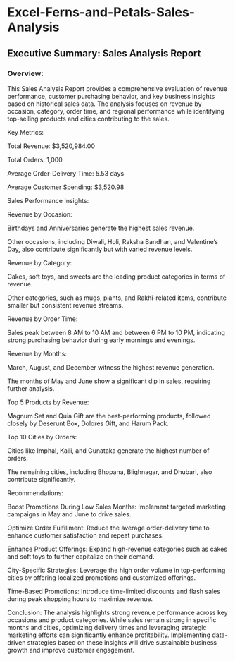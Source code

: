 # Excel-Ferns-and-Petals-Sales-Analysis

## Executive Summary: Sales Analysis Report

### Overview:
This Sales Analysis Report provides a comprehensive evaluation of revenue performance, customer purchasing behavior, and key business insights based on historical sales data. The analysis focuses on revenue by occasion, category, order time, and regional performance while identifying top-selling products and cities contributing to the sales.

Key Metrics:

Total Revenue: $3,520,984.00

Total Orders: 1,000

Average Order-Delivery Time: 5.53 days

Average Customer Spending: $3,520.98

Sales Performance Insights:

Revenue by Occasion:

Birthdays and Anniversaries generate the highest sales revenue.

Other occasions, including Diwali, Holi, Raksha Bandhan, and Valentine’s Day, also contribute significantly but with varied revenue levels.

Revenue by Category:

Cakes, soft toys, and sweets are the leading product categories in terms of revenue.

Other categories, such as mugs, plants, and Rakhi-related items, contribute smaller but consistent revenue streams.

Revenue by Order Time:

Sales peak between 8 AM to 10 AM and between 6 PM to 10 PM, indicating strong purchasing behavior during early mornings and evenings.

Revenue by Months:

March, August, and December witness the highest revenue generation.

The months of May and June show a significant dip in sales, requiring further analysis.

Top 5 Products by Revenue:

Magnum Set and Quia Gift are the best-performing products, followed closely by Deserunt Box, Dolores Gift, and Harum Pack.

Top 10 Cities by Orders:

Cities like Imphal, Kaili, and Gunataka generate the highest number of orders.

The remaining cities, including Bhopana, Blighnagar, and Dhubari, also contribute significantly.

Recommendations:

Boost Promotions During Low Sales Months: Implement targeted marketing campaigns in May and June to drive sales.

Optimize Order Fulfillment: Reduce the average order-delivery time to enhance customer satisfaction and repeat purchases.

Enhance Product Offerings: Expand high-revenue categories such as cakes and soft toys to further capitalize on their demand.

City-Specific Strategies: Leverage the high order volume in top-performing cities by offering localized promotions and customized offerings.

Time-Based Promotions: Introduce time-limited discounts and flash sales during peak shopping hours to maximize revenue.

Conclusion:
The analysis highlights strong revenue performance across key occasions and product categories. While sales remain strong in specific months and cities, optimizing delivery times and leveraging strategic marketing efforts can significantly enhance profitability. Implementing data-driven strategies based on these insights will drive sustainable business growth and improve customer engagement.

